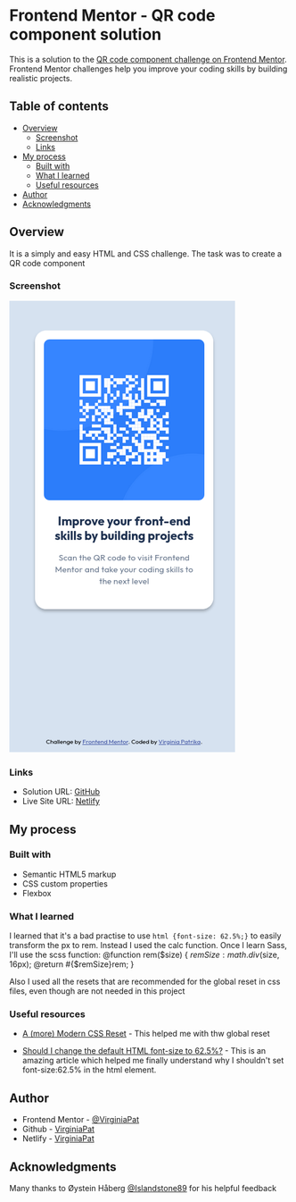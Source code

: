 # Frontend Mentor - QR code component solution

This is a solution to the [QR code component challenge on Frontend Mentor](https://www.frontendmentor.io/challenges/qr-code-component-iux_sIO_H). Frontend Mentor challenges help you improve your coding skills by building realistic projects.

## Table of contents

- [Overview](#overview)
  - [Screenshot](#screenshot)
  - [Links](#links)
- [My process](#my-process)
  - [Built with](#built-with)
  - [What I learned](#what-i-learned)
  - [Useful resources](#useful-resources)
- [Author](#author)
- [Acknowledgments](#acknowledgments)

## Overview

It is a simply and easy HTML and CSS challenge. The task was to create a QR code component

### Screenshot

![Screenshot of my solution](./ScreenshotSolution.png)

### Links

- Solution URL: [GitHub](https://github.com/VirginiaPat/qr-code-component-main.git)
- Live Site URL: [Netlify](https://qr-code-component-challenge-virgi.netlify.app)

## My process

### Built with

- Semantic HTML5 markup
- CSS custom properties
- Flexbox

### What I learned

I learned that it's a bad practise to use `html {font-size: 62.5%;}` to easily transform the px to rem. Instead I used the calc function. Once I learn Sass, I'll use the scss function:
@function rem($size) {
  $remSize: math.div($size, 16px);
@return #{$remSize}rem;
}

Also I used all the resets that are recommended for the global reset in css files, even though are not needed in this project

### Useful resources

- [A (more) Modern CSS Reset](https://piccalil.li/blog/a-more-modern-css-reset/) - This helped me with thw global reset

- [Should I change the default HTML font-size to 62.5%?](https://fedmentor.dev/posts/rem-html-font-size-hack/) - This is an amazing article which helped me finally understand why I shouldn't set font-size:62.5% in the html element.

## Author

- Frontend Mentor - [@VirginiaPat](https://www.frontendmentor.io/profile/VirginiaPat)
- Github - [VirginiaPat ](https://github.com/VirginiaPat)
- Netlify - [VirginiaPat](https://app.netlify.com/teams/virginia-patrika/sites)

## Acknowledgments

Many thanks to Øystein Håberg [@Islandstone89](https://www.frontendmentor.io/profile/Islandstone89) for his helpful feedback

